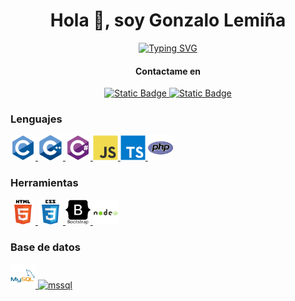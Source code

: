 
<h1 align="center">Hola 👋, soy Gonzalo Lemiña</h1>
<p align="center">
<a href="https://git.io/typing-svg"><img src="https://readme-typing-svg.herokuapp.com?font=Fira+Code&size=26&pause=1000&width=340&lines=Desarrollador+backend" alt="Typing SVG" /></a>
</p>

<div align="center">
  <h4 align="center">Contactame en</h4>
  <span>
    <a href="https://www.linkedin.com/in/gonzalo-lemi%C3%B1a-bb3068234/">
    <img alt="Static Badge" src="https://img.shields.io/badge/-gonzalo%20lemi%C3%B1a-1155ba?style=for-the-badge&logo=linkedin&logoColor=white&link=https%3A%2F%2Fwww.linkedin.com%2Fin%2Fgonzalo-lemi%25C3%25B1a-bb3068234%2F">
    </a>
  </span>
   
  <span>
    <a href="https://mail.google.com/mail/u/0/?pli=1#inbox?compose=CllgCJqXPSFVtmVmSdTRTWcDCMLRmSMmFMlBLTFgFwQbvXzJHlMVXKHCqNsrLlhMKWlSnmbSJNB">
<img alt="Static Badge" src="https://img.shields.io/badge/-gonzalonl308-FF0000?style=for-the-badge&logo=gmail&logoColor=white&link=https%3A%2F%2Fmail.google.com%2Fmail%2Fu%2F0%2F%23inbox%3Fcompose%3DGTvVlcSBnNfMkzXXvvLdWRMbVwdWbGsQGGZVGCJRCMWCZsNHzZlJRfqRsQdFxSbQVgFvrXcHmTMhT">
    </a>
  </span>

</div>


<h3 align="left">Lenguajes</h3>
<p align="left"> 
  <a href="https://www.cprogramming.com/" target="_blank" rel="noreferrer"> 
    <img src="https://raw.githubusercontent.com/devicons/devicon/master/icons/c/c-original.svg" alt="c" width="40" height="40"/> 
  </a> 
  <a href="https://www.w3schools.com/cpp/" target="_blank" rel="noreferrer"> 
    <img src="https://raw.githubusercontent.com/devicons/devicon/master/icons/cplusplus/cplusplus-original.svg" alt="cplusplus" width="40" height="40"/> 
  </a> 
  <a href="https://www.w3schools.com/cs/" target="_blank" rel="noreferrer"> 
    <img src="https://raw.githubusercontent.com/devicons/devicon/master/icons/csharp/csharp-original.svg" alt="csharp" width="40" height="40"/> 
  </a>  
  <a href="https://developer.mozilla.org/en-US/docs/Web/JavaScript" target="_blank" rel="noreferrer"> 
    <img src="https://raw.githubusercontent.com/devicons/devicon/master/icons/javascript/javascript-original.svg" alt="javascript" width="40" height="40"/> 
  </a> 
    <a href="https://www.typescriptlang.org/" target="_blank" rel="noreferrer"> 
    <img src="https://raw.githubusercontent.com/devicons/devicon/master/icons/typescript/typescript-original.svg" alt="typescript" width="40" height="40"/> 
  </a> 
  <a href="https://www.php.net" target="_blank" rel="noreferrer"> 
    <img src="https://raw.githubusercontent.com/devicons/devicon/master/icons/php/php-original.svg" alt="php" width="40" height="40"/> 
  </a> 
</p>
<h3 align="left">Herramientas</h3>
<p align="left">
      <a href="https://www.w3.org/html/" target="_blank" rel="noreferrer"> 
    <img src="https://raw.githubusercontent.com/devicons/devicon/master/icons/html5/html5-original-wordmark.svg" alt="html5" width="40" height="40"/> 
  </a>
    <a href="https://www.w3schools.com/css/" target="_blank" rel="noreferrer"> 
    <img src="https://raw.githubusercontent.com/devicons/devicon/master/icons/css3/css3-original-wordmark.svg" alt="css3" width="40" height="40"/> 
  </a> 
    <a href="https://getbootstrap.com" target="_blank" rel="noreferrer"> 
    <img src="https://raw.githubusercontent.com/devicons/devicon/master/icons/bootstrap/bootstrap-plain-wordmark.svg" alt="bootstrap" width="40" height="40"/> 
  </a>
    <a href="https://nodejs.org" target="_blank" rel="noreferrer"> 
    <img src="https://raw.githubusercontent.com/devicons/devicon/master/icons/nodejs/nodejs-original-wordmark.svg" alt="nodejs" width="40" height="40"/> 
  </a> 
</p>
<h3 align="left">Base de datos</h3>
<p align="left"> 
    <a href="https://www.mysql.com/" target="_blank" rel="noreferrer"> 
    <img src="https://raw.githubusercontent.com/devicons/devicon/master/icons/mysql/mysql-original-wordmark.svg" alt="mysql" width="40" height="40"/> 
  </a> 
    <a href="https://www.microsoft.com/en-us/sql-server" target="_blank" rel="noreferrer"> 
    <img src="https://www.svgrepo.com/show/303229/microsoft-sql-server-logo.svg" alt="mssql" width="40" height="40"/> 
  </a> 
</p>

